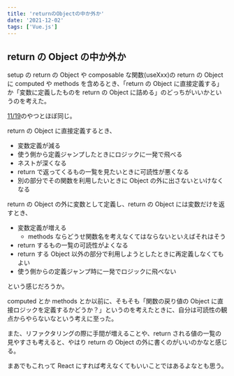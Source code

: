 ```yaml
---
title: 'returnのObjectの中か外か'
date: '2021-12-02'
tags: ['Vue.js']
---
```


## return の Object の中か外か

setup の return の Object や composable な関数(useXxx)の return の Object に computed や methods を含めるとき、「return の Object に直接定義する」か「変数に定義したものを return の Object に詰める」のどっちがいいかというのを考えた。

[11/19](/posts/2021-11-19/)のやつとほぼ同じ。

return の Object に直接定義するとき、

- 変数定義が減る
- 使う側から定義ジャンプしたときにロジックに一発で飛べる
- ネストが深くなる
- return で返ってくるもの一覧を見たいときに可読性が悪くなる
- 別の部分でその関数を利用したいときに Object の外に出さないといけなくなる

return の Object の外に変数として定義し、return の Object には変数だけを返すとき、

- 変数定義が増える
  - methods ならどうせ関数名を考えなくてはならないといえばそれはそう
- return するもの一覧の可読性がよくなる
- return する Object 以外の部分で利用しようとしたときに再定義しなくてもよい
- 使う側からの定義ジャンプ時に一発でロジックに飛べない

という感じだろうか。

computed とか methods とか以前に、そもそも「関数の戻り値の Object に直接ロジックを定義するかどうか？」というのを考えたときに、自分は可読性の観点からやらないなという考えに至った。

また、リファクタリングの際に手間が増えることや、return される値の一覧の見やすさも考えると、やはり return の Object の外に書くのがいいのかなと感じる。

まあでもこれって React にすれば考えなくてもいいことではあるよなとも思う。
